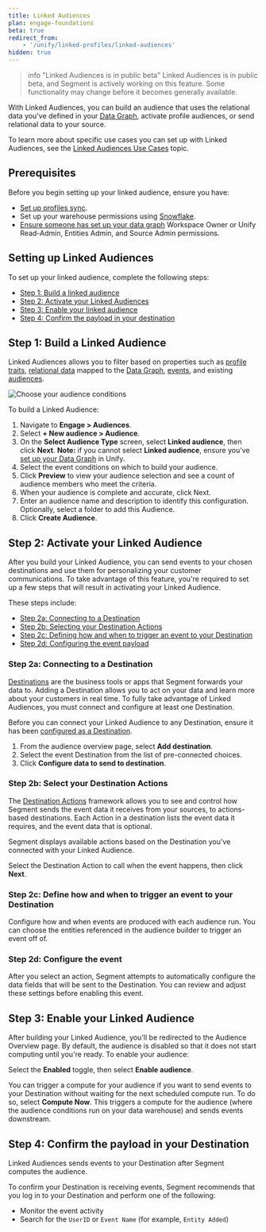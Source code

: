 ```yaml
---
title: Linked Audiences
plan: engage-foundations
beta: true
redirect_from: 
    - '/unify/linked-profiles/linked-audiences'
hidden: true
---
```

> info "Linked Audiences is in public beta"
> Linked Audiences is in public beta, and Segment is actively working on this feature. Some functionality may change before it becomes generally available.

With Linked Audiences, you can build an audience that uses the relational data you've defined in your [Data Graph](/docs/unify/linked-profiles/data-graph/), activate profile audiences, or send relational data to your source.

To learn more about specific use cases you can set up with Linked Audiences, see the [Linked Audiences Use Cases](/docs/engage/audiences/linked_audiences/linked-audiences-use-cases/) topic.

## Prerequisites

Before you begin setting up your linked audience, ensure you have:

- [Set up profiles sync](/unify/profiles-sync/profiles-sync-setup/).
- Set up your warehouse permissions using [Snowflake](/docs/unify/linked-profiles/setup-guides/snowflake-setup/).
- [Ensure someone has set up your data graph](/docs/unify/linked-profiles/data-graph/)
Workspace Owner or Unify Read-Admin, Entities Admin, and Source Admin permissions.

## Setting up Linked Audiences

To set up your linked audience, complete the following steps:

- [Step 1: Build a linked audience](#step-1-build-a-linked-audience)
- [Step 2: Activate your Linked Audiences](#step-2-activate-your-linked-audience)
- [Step 3: Enable your linked audience](#step-3-enable-your-linked-audience)
- [Step 4: Confirm the payload in your destination](#step-4-confirm-the-payload-in-your-destination)

## Step 1: Build a Linked Audience

Linked Audiences allows you to filter based on properties such as [profile traits](/docs/unify/#enrich-profiles-with-traits), [relational data](/docs/glossary/#sql) mapped to the [Data Graph](/docs/unify/linked-profiles/data-graph/), [events](/docs/glossary/#event), and existing [audiences](/docs/glossary/#audience).

![Choose your audience conditions](/docs/engage/images/conditions.png)

To build a Linked Audience:

1. Navigate to **Engage > Audiences**.
2. Select **+ New audience > Audience**.
3. On the **Select Audience Type** screen, select **Linked audience**, then click **Next**.
**Note:** if you cannot select **Linked audience**, ensure you’ve [set up your Data Graph](/docs/unify/linked-profiles/data-graph/) in Unify.
4. Select the event conditions on which to build your audience.
5. Click **Preview** to view your audience selection and see a count of audience members who meet the criteria.
6. When your audience is complete and accurate, click Next.
7. Enter an audience name and description to identify this configuration.
Optionally, select a folder to add this Audience.
8. Click **Create Audience**.

## Step 2: Activate your Linked Audience

After you build your Linked Audience, you can send events to your chosen destinations and use them for personalizing your customer communications. To take advantage of this feature, you're required to set up a few steps that will result in activating your Linked Audience. 

These steps include:

- [Step 2a: Connecting to a Destination](#step-2a-connecting-to-a-destination)
- [Step 2b: Selecting your Destination Actions](#step-2b-select-your-destination-actions)
- [Step 2c: Defining how and when to trigger an event to your Destination](#step-2c-define-how-and-when-to-trigger-an-event-to-your-destination)
- [Step 2d: Configuring the event payload](#step-2d-configure-the-event)

### Step 2a: Connecting to a Destination

[Destinations](/docs/connections/destinations/) are the business tools or apps that Segment forwards your data to. Adding a Destination allows you to act on your data and learn more about your customers in real time. To fully take advantage of Linked Audiences, you must connect and configure at least one Destination.

Before you can connect your Linked Audience to any Destination, ensure it has been [configured as a Destination](/connections/destinations/catalog/).

1. From the audience overview page, select **Add destination**.
2. Select the event Destination from the list of pre-connected choices.
3. Click **Configure data to send to destination**.

### Step 2b: Select your Destination Actions

The [Destination Actions](/docs/connections/destinations/actions/) framework allows you to see and control how Segment sends the event data it receives from your sources, to actions-based destinations. Each Action in a destination lists the event data it requires, and the event data that is optional.

Segment displays available actions based on the Destination you've connected with your Linked Audience.

Select the Destination Action to call when the event happens, then click **Next**.

### Step 2c: Define how and when to trigger an event to your Destination

Configure how and when events are produced with each audience run. You can choose the entities referenced in the audience builder to trigger an event off of. 

### Step 2d: Configure the event

After you select an action, Segment attempts to automatically configure the data fields that will be sent to the Destination. You can review and adjust these settings before enabling this event.

## Step 3: Enable your Linked Audience

After building your Linked Audience, you'll be redirected to the Audience Overview page. By default, the audience is disabled so that it does not start computing until you're ready. To enable your audience:

Select the **Enabled** toggle, then select **Enable audience**.

You can trigger a compute for your audience if you want to send events to your Destination without waiting for the next scheduled compute run. To do so, select **Compute Now**. This triggers a compute for the audience (where the audience conditions run on your data warehouse) and sends events downstream.

## Step 4: Confirm the payload in your Destination

Linked Audiences sends events to your Destination after Segment computes the audience.

To confirm your Destination is receiving events, Segment recommends that you log in to your Destination and perform one of the following:

- Monitor the event activity
- Search for the `UserID` or `Event Name` (for example, `Entity Added`)